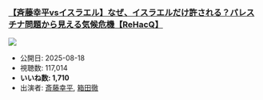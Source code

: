 ### [【斉藤幸平vsイスラエル】なぜ、イスラエルだけ許される？パレスチナ問題から見える気候危機【ReHacQ】](https://www.youtube.com/watch?v=oTHbV3-ygp8)
[![](https://img.youtube.com/vi/oTHbV3-ygp8/sddefault.jpg)](https://www.youtube.com/watch?v=oTHbV3-ygp8)
-   公開日: 2025-08-18
-   視聴数: 117,014
-   **いいね数: 1,710**
-   出演者: [斎藤幸平](/rehacq_fan/people/斎藤幸平 "wikilink"), [箱田徹](/rehacq_fan/people/箱田徹 "wikilink")
